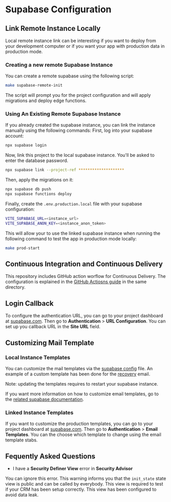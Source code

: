 # Supabase Configuration

## Link Remote Instance Locally

Local remote instance link can be interesting if you want to deploy from your development computer or if you want your app with production data in production mode.

### Creating a new remote Supabase Instance

You can create a remote supabase using the following script:
```sh
make supabase-remote-init
```

The script will prompt you for the project configuration and will apply migrations and deploy edge functions.


### Using An Existing Remote Supabase Instance

If you already created the supabase instance, you can link the instance manually using the following commands:
First, log into your supabase account:

```sh
npx supabase login
```

Now, link this project to the local supabase instance. You'll be asked to enter the database password.
```sh
npx supabase link --project-ref ********************
```

Then, apply the migrations on it:
```sh
npx supabase db push
npx supabase functions deploy
```

Finally, create the `.env.production.local` file with your supabase configuration:

```sh
VITE_SUPABASE_URL=<instance_url>
VITE_SUPABASE_ANON_KEY=<instance_anon_token>
```

This will allow your to use the linked supabase instance when running the following command to test the app in production mode locally:
```sh
make prod-start
```

## Continuous Integration and Continuous Delivery

This repository includes GitHub action worflow for Continuous Delivery. The configuration is explained in the [GitHub Actiosns guide](./github-actions.md) in the same directory.

## Login Callback

To configure the authentication URL, you can go to your project dashboard at [supabase.com](https://supabase.com/). Then go to **Authentication** > **URL Configuration**. You can set up you callback URL in the **Site URL** field.

## Customizing Mail Template

### Local Instance Templates

You can customize the mail templates via the [supabase config](../supabase/config.toml) file. An example of a custom template has been done for the [recovery](../supabase/templates/recovery.html) email.

Note: updating the templates requires to restart your supabase instance.

If you want more information on how to customize email templates, go to the [related supabase documentation](https://supabase.com/docs/guides/cli/customizing-email-templates).

### Linked Instance Templates

If you want to customize the production templates, you can go to your project dashboard at [supabase.com](https://supabase.com/). Then go to **Authentication** > **Email Templates**. You can the choose which template to change using the email template stabs.

## Fequently Asked Questions

- I have a **Security Definer View** error in **Security Advisor**

You can ignore this error. This warning informs you that the `init_state` state view is public and can be called by everybody.
This view is required to test if your CRM has been setup correctly. This view has been configured to avoid data leak.
